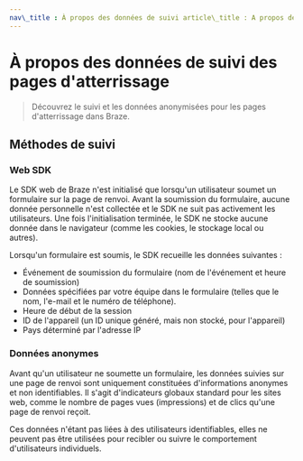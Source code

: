 ```yaml
---
nav\_title : À propos des données de suivi article\_title : A propos de la description des données de suivi de la page d'atterrissage : "En savoir plus sur le suivi et les données anonymisées pour les pages d'atterrissage dans Braze" page\_order : 10 alias : /landing\_pages/data\_tracking/
---
```


# À propos des données de suivi des pages d'atterrissage

> Découvrez le suivi et les données anonymisées pour les pages d'atterrissage dans Braze.

## Méthodes de suivi

### Web SDK

Le SDK web de Braze n'est initialisé que lorsqu'un utilisateur soumet un formulaire sur la page de renvoi. Avant la soumission du formulaire, aucune donnée personnelle n'est collectée et le SDK ne suit pas activement les utilisateurs. Une fois l'initialisation terminée, le SDK ne stocke aucune donnée dans le navigateur (comme les cookies, le stockage local ou autres).

Lorsqu'un formulaire est soumis, le SDK recueille les données suivantes :

- Événement de soumission du formulaire (nom de l'événement et heure de soumission)
- Données spécifiées par votre équipe dans le formulaire (telles que le nom, l'e-mail et le numéro de téléphone).
- Heure de début de la session
- ID de l'appareil (un ID unique généré, mais non stocké, pour l'appareil)
- Pays déterminé par l'adresse IP

### Données anonymes

Avant qu'un utilisateur ne soumette un formulaire, les données suivies sur une page de renvoi sont uniquement constituées d'informations anonymes et non identifiables. Il s'agit d'indicateurs globaux standard pour les sites web, comme le nombre de pages vues (impressions) et de clics qu'une page de renvoi reçoit.

Ces données n'étant pas liées à des utilisateurs identifiables, elles ne peuvent pas être utilisées pour recibler ou suivre le comportement d'utilisateurs individuels.

